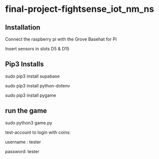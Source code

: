 ﻿# final-project-fightsense_iot_nm_ns

## Installation
Connect the raspberry pi with the Grove Basehat for Pi

Insert sensors in slots D5 & D15

## Pip3 Installs 
sudo pip3 install supabase

sudo pip3 install python-dotenv

sudo pip3 install pygame

## run the game
sudo python3 game.py

test-account to login with coins:

username : tester

password: tester
